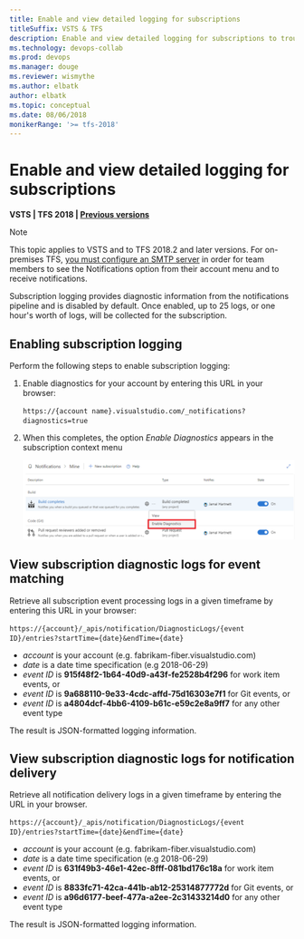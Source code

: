 ```yaml
---
title: Enable and view detailed logging for subscriptions
titleSuffix: VSTS & TFS 
description: Enable and view detailed logging for subscriptions to troubleshoot Visual Studio Team Services (VSTS) notifications
ms.technology: devops-collab
ms.prod: devops
ms.manager: douge
ms.reviewer: wismythe
ms.author: elbatk
author: elbatk
ms.topic: conceptual
ms.date: 08/06/2018  
monikerRange: '>= tfs-2018'
---
```



# Enable and view detailed logging for subscriptions

<b>VSTS | TFS 2018 | [Previous versions](../work/track/alerts-and-notifications.md)</b> 

> [!NOTE]  
> This topic applies to VSTS and to TFS 2018.2 and later versions. For on-premises TFS, [you must configure an SMTP server](/tfs/server/admin/setup-customize-alerts) in order for team members to see the Notifications option from their account menu and to receive notifications.

Subscription logging provides diagnostic information from the notifications pipeline and is disabled by default.  Once enabled, up to 25 logs, or one hour's worth of logs, will be collected for the subscription.

## Enabling subscription logging

Perform the following steps to enable subscription logging:

1. Enable diagnostics for your account by entering this URL in your browser:

    `https://{account name}.visualstudio.com/_notifications?diagnostics=true`

1. When this completes, the option _Enable Diagnostics_ appears in the subscription context menu

    ![Enable subscription logging](_img/enable-subscription-logging.png)

## View subscription diagnostic logs for event matching

Retrieve all subscription event processing logs in a given timeframe by entering this URL in your browser:

`https://{account}/_apis/notification/DiagnosticLogs/{event ID}/entries?startTime={date}&endTime={date}`

* _account_ is your account (e.g. fabrikam-fiber.visualstudio.com)
* _date_ is a date time specification (e.g 2018-06-29)
* _event ID_ is **915f48f2-1b64-40d9-a43f-fe2528b4f296** for work item events, or
* _event ID_ is **9a688110-9e33-4cdc-affd-75d16303e7f1** for Git events, or
* _event ID_ is **a4804dcf-4bb6-4109-b61c-e59c2e8a9ff7** for any other event type

The result is JSON-formatted logging information.

## View subscription diagnostic logs for notification delivery

Retrieve all notification delivery logs in a given timeframe by entering the URL in your browser.

`https://{account}/_apis/notification/DiagnosticLogs/{event ID}/entries?startTime={date}&endTime={date}`

* _account_ is your account (e.g. fabrikam-fiber.visualstudio.com)
* _date_ is a date time specification (e.g 2018-06-29)
* _event ID_ is **631f49b3-46e1-42ec-8fff-081bd176c18a** for work item events, or
* _event ID_ is **8833fc71-42ca-441b-ab12-25314877772d** for Git events, or
* _event ID_ is **a96d6177-beef-477a-a2ee-2c31433214d0** for any other event type

The result is JSON-formatted logging information.






